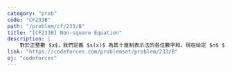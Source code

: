 ```yaml
---
category: "prob"
code: "CF233B"
path: "/problem/cf/233/B"
title: "[CF233B] Non-square Equation"
description: |
    對於正整數 $x$，我們定義 $s(x)$ 為其十進制表示法的各位數字和。現在給定 $n$ $(1\le n\le 10^{18})$，請你找出滿足下列方程 \[ x^2+s(x)\cdot x = n\] 的最小正整數解 $x$ 或指出解不存在。
link: "https://codeforces.com/problemset/problem/233/B"
oj: "codeforces"
---
```


